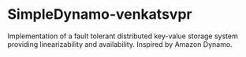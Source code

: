 # SimpleDynamo-venkatsvpr
Implementation of a fault tolerant distributed key-value storage system providing linearizability and availability. Inspired by Amazon Dynamo.
